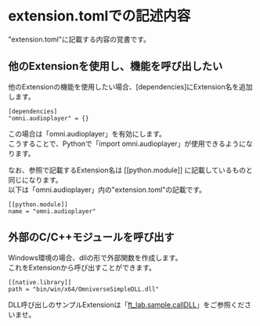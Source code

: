 # extension.tomlでの記述内容

"extension.toml"に記載する内容の覚書です。     

## 他のExtensionを使用し、機能を呼び出したい

他のExtensionの機能を使用したい場合、[dependencies]にExtension名を追加します。     

```
[dependencies]
"omni.audioplayer" = {}
```
この場合は「omni.audioplayer」を有効にします。      
こうすることで、Pythonで「import omni.audioplayer」が使用できるようになります。

なお、参照で記載するExtension名は [[python.module]] に記載しているものと同じになります。     
以下は「omni.audioplayer」内の"extension.toml"の記載です。     
```
[[python.module]]
name = "omni.audioplayer"
```

## 外部のC/C++モジュールを呼び出す

Windows環境の場合、dllの形で外部関数を作成します。    
これをExtensionから呼び出すことができます。      

```
[[native.library]]
path = "bin/win/x64/OmniverseSimpleDLL.dll"
```

DLL呼び出しのサンプルExtensionは「[ft_lab.sample.callDLL](../ft_lab.sample.callDLL)」をご参照くださいませ。     
